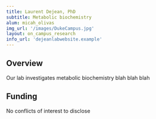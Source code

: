 ```yaml
---
title: Laurent Dejean, PhD
subtitle: Metabolic biochemistry
alum: micah_olivas
img_url: '/images/DukeCampus.jpg'
layout: on_campus_research
info_url: 'dejeanlabwebsite.example'
---
```

## Overview
Our lab investigates metabolic biochemistry blah blah blah

## Funding
No conflicts of interest to disclose
